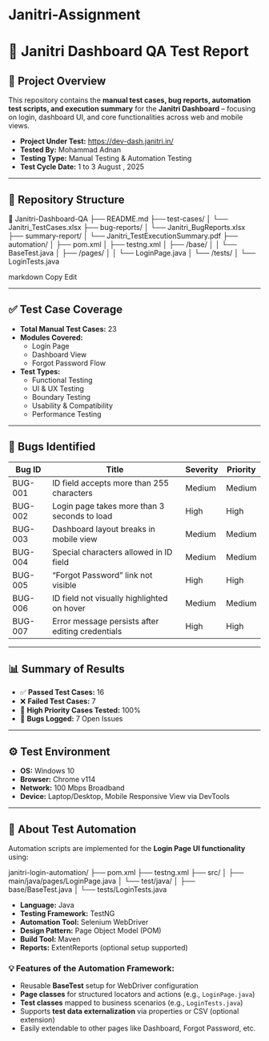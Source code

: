 # Janitri-Assignment

# 🧪 Janitri Dashboard QA Test Report

## 📌 Project Overview

This repository contains the **manual test cases, bug reports, automation test scripts, and execution summary** for the **Janitri Dashboard** – focusing on login, dashboard UI, and core functionalities across web and mobile views.

- **Project Under Test:** https://dev-dash.janitri.in/
- **Tested By:** Mohammad Adnan
- **Testing Type:** Manual Testing & Automation Testing
- **Test Cycle Date:** 1 to 3 August , 2025

---

## 📂 Repository Structure

📁 Janitri-Dashboard-QA
├── README.md
├── test-cases/
│ └── Janitri_TestCases.xlsx
├── bug-reports/
│ └── Janitri_BugReports.xlsx
├── summary-report/
│ └── Janitri_TestExecutionSummary.pdf
├── automation/
│ ├── pom.xml
│ ├── testng.xml
│ ├── /base/
│ │ └── BaseTest.java
│ ├── /pages/
│ │ └── LoginPage.java
│ └── /tests/
│ └── LoginTests.java

markdown
Copy
Edit

---

## ✅ Test Case Coverage

- **Total Manual Test Cases:** 23
- **Modules Covered:** 
  - Login Page
  - Dashboard View
  - Forgot Password Flow
- **Test Types:**
  - Functional Testing
  - UI & UX Testing
  - Boundary Testing
  - Usability & Compatibility
  - Performance Testing

---

## 🐞 Bugs Identified

| Bug ID  | Title                                                 | Severity | Priority |
|---------|-------------------------------------------------------|----------|----------|
| BUG-001 | ID field accepts more than 255 characters             | Medium   | Medium   |
| BUG-002 | Login page takes more than 3 seconds to load          | High     | High     |
| BUG-003 | Dashboard layout breaks in mobile view                | Medium   | Medium   |
| BUG-004 | Special characters allowed in ID field                | Medium   | Medium   |
| BUG-005 | “Forgot Password” link not visible                    | High     | High     |
| BUG-006 | ID field not visually highlighted on hover            | Medium   | Medium   |
| BUG-007 | Error message persists after editing credentials      | High     | High     |

---

## 📊 Summary of Results

- ✅ **Passed Test Cases:** 16  
- ❌ **Failed Test Cases:** 7  
- 📌 **High Priority Cases Tested:** 100%  
- 🧪 **Bugs Logged:** 7 Open Issues  

---

## ⚙️ Test Environment

- **OS:** Windows 10
- **Browser:** Chrome v114
- **Network:** 100 Mbps Broadband
- **Device:** Laptop/Desktop, Mobile Responsive View via DevTools

---

## 🔧 About Test Automation

Automation scripts are implemented for the **Login Page UI functionality** using:

janitri-login-automation/
├── pom.xml
├── testng.xml
├── src/
│   ├── main/java/pages/LoginPage.java
│   └── test/java/
│       ├── base/BaseTest.java
│       └── tests/LoginTests.java


- **Language:** Java  
- **Testing Framework:** TestNG  
- **Automation Tool:** Selenium WebDriver  
- **Design Pattern:** Page Object Model (POM)  
- **Build Tool:** Maven  
- **Reports:** ExtentReports (optional setup supported)

### 💡 Features of the Automation Framework:
- Reusable **BaseTest** setup for WebDriver configuration  
- **Page classes** for structured locators and actions (e.g., `LoginPage.java`)  
- **Test classes** mapped to business scenarios (e.g., `LoginTests.java`)  
- Supports **test data externalization** via properties or CSV (optional extension)  
- Easily extendable to other pages like Dashboard, Forgot Password, etc.
